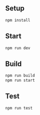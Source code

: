 ## Setup

```bash
npm install
```

## Start

```bash
npm run dev
```

## Build

```bash
npm run build
npm run start
```

## Test

```bash
npm run test
```
